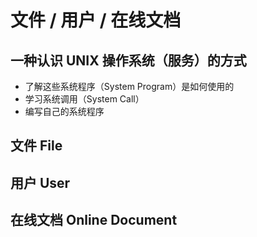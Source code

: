 # 文件 / 用户 / 在线文档

## 一种认识 UNIX 操作系统（服务）的方式

* 了解这些系统程序（System Program）是如何使用的
* 学习系统调用（System Call）
* 编写自己的系统程序

## 文件 File

## 用户 User

## 在线文档 Online Document



